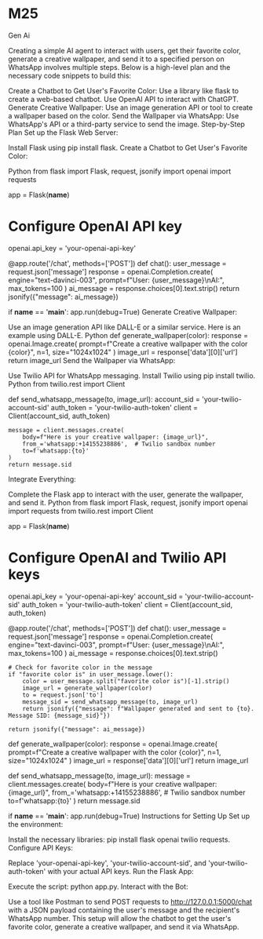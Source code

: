 # M25
Gen Ai

Creating a simple AI agent to interact with users, get their favorite color, generate a creative wallpaper, and send it to a specified person on WhatsApp involves multiple steps. Below is a high-level plan and the necessary code snippets to build this:

Create a Chatbot to Get User's Favorite Color:
Use a library like flask to create a web-based chatbot.
Use OpenAI API to interact with ChatGPT.
Generate Creative Wallpaper:
Use an image generation API or tool to create a wallpaper based on the color.
Send the Wallpaper via WhatsApp:
Use WhatsApp's API or a third-party service to send the image.
Step-by-Step Plan
Set up the Flask Web Server:

Install Flask using pip install flask.
Create a Chatbot to Get User's Favorite Color:

Python
from flask import Flask, request, jsonify
import openai
import requests

app = Flask(__name__)

# Configure OpenAI API key
openai.api_key = 'your-openai-api-key'

@app.route('/chat', methods=['POST'])
def chat():
    user_message = request.json['message']
    response = openai.Completion.create(
        engine="text-davinci-003",
        prompt=f"User: {user_message}\nAI:",
        max_tokens=100
    )
    ai_message = response.choices[0].text.strip()
    return jsonify({"message": ai_message})

if __name__ == '__main__':
    app.run(debug=True)
Generate Creative Wallpaper:

Use an image generation API like DALL-E or a similar service.
Here is an example using DALL-E.
Python
def generate_wallpaper(color):
    response = openai.Image.create(
        prompt=f"Create a creative wallpaper with the color {color}",
        n=1,
        size="1024x1024"
    )
    image_url = response['data'][0]['url']
    return image_url
Send the Wallpaper via WhatsApp:

Use Twilio API for WhatsApp messaging.
Install Twilio using pip install twilio.
Python
from twilio.rest import Client

def send_whatsapp_message(to, image_url):
    account_sid = 'your-twilio-account-sid'
    auth_token = 'your-twilio-auth-token'
    client = Client(account_sid, auth_token)

    message = client.messages.create(
        body=f"Here is your creative wallpaper: {image_url}",
        from_='whatsapp:+14155238886',  # Twilio sandbox number
        to=f'whatsapp:{to}'
    )
    return message.sid
Integrate Everything:

Complete the Flask app to interact with the user, generate the wallpaper, and send it.
Python
from flask import Flask, request, jsonify
import openai
import requests
from twilio.rest import Client

app = Flask(__name__)

# Configure OpenAI and Twilio API keys
openai.api_key = 'your-openai-api-key'
account_sid = 'your-twilio-account-sid'
auth_token = 'your-twilio-auth-token'
client = Client(account_sid, auth_token)

@app.route('/chat', methods=['POST'])
def chat():
    user_message = request.json['message']
    response = openai.Completion.create(
        engine="text-davinci-003",
        prompt=f"User: {user_message}\nAI:",
        max_tokens=100
    )
    ai_message = response.choices[0].text.strip()
    
    # Check for favorite color in the message
    if "favorite color is" in user_message.lower():
        color = user_message.split("favorite color is")[-1].strip()
        image_url = generate_wallpaper(color)
        to = request.json['to']
        message_sid = send_whatsapp_message(to, image_url)
        return jsonify({"message": f"Wallpaper generated and sent to {to}. Message SID: {message_sid}"})
    
    return jsonify({"message": ai_message})

def generate_wallpaper(color):
    response = openai.Image.create(
        prompt=f"Create a creative wallpaper with the color {color}",
        n=1,
        size="1024x1024"
    )
    image_url = response['data'][0]['url']
    return image_url

def send_whatsapp_message(to, image_url):
    message = client.messages.create(
        body=f"Here is your creative wallpaper: {image_url}",
        from_='whatsapp:+14155238886',  # Twilio sandbox number
        to=f'whatsapp:{to}'
    )
    return message.sid

if __name__ == '__main__':
    app.run(debug=True)
Instructions for Setting Up
Set up the environment:

Install the necessary libraries: pip install flask openai twilio requests.
Configure API Keys:

Replace 'your-openai-api-key', 'your-twilio-account-sid', and 'your-twilio-auth-token' with your actual API keys.
Run the Flask App:

Execute the script: python app.py.
Interact with the Bot:

Use a tool like Postman to send POST requests to http://127.0.0.1:5000/chat with a JSON payload containing the user's message and the recipient's WhatsApp number.
This setup will allow the chatbot to get the user's favorite color, generate a creative wallpaper, and send it via WhatsApp.
